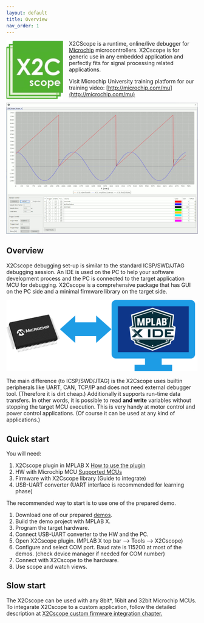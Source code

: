 ```yaml
---
layout: default
title: Overview
nav_order: 1
---
```


<img src="images/X2Cscope_logo.png" alt="LOGO" align="left" style="padding-right: 15px" width="150"/>

X2CScope is a runtime, online/live debugger for [Microchip](https://www.microchip.com/) microcontrollers. 
X2Cscope is for generic use in any embedded application and perfectly fits for signal processing related applications.

Visit Microchip University training platform for our training video: [http://microchip.com/mu](http://microchip.com/mu)


![AnimatedScope](images/Scope_Animated.gif)

## Overview

X2Cscope debugging set-up is similar to the standard ICSP/SWD/JTAG debugging session.
An IDE is used on the PC to help your software development process and the PC is connected to the target application MCU for debugging.  X2Cscope is a comprehensive package that has GUI on the PC side and a minimal firmware library on the target side.

![MCU<->PC](/images/overview_1.png)

The main difference (to ICSP/SWD/JTAG) is the X2Cscope uses builtin peripherals like UART, CAN, TCP/IP and does not need external debugger tool. (Therefore it is dirt cheap.) Additionally it supports run-time data transfers. In other words, it is possible to read **and write** variables without stopping the target MCU execution. This is very handy at motor control and power control applications. (Of course it can be used at any kind of applications.)

## Quick start

You will need:
1. X2Cscope plugin in MPLAB X [How to use the plugin](docs/MPLABX_Plugin.md)
2. HW with Microchip MCU [Supported MCUs](docs/supportedHW.md)
3. Firmware with X2Cscope library  (Guide to integrate)
4. USB-UART converter (UART interface is recommended for learning phase)

The recommended way to start is to use one of the prepared demo.

1. Download one of our prepared [demos](docs/supportedHW.md).
2. Build the demo project with MPLAB X.
3. Program the target hardware.
4. Connect USB-UART converter to the HW and the PC.
5. Open X2Cscope plugin. (MPLAB X top bar --> Tools --> X2Cscope)
6. Configure and select COM port. Baud rate is 115200 at most of the demos. (check device manager if needed for COM number)
7. Connect with X2Cscope to the hardware.
8. Use scope and watch views.

## Slow start

The X2Cscope can be used with any 8bit*, 16bit and 32bit Microchip MCUs. To integarate X2Cscope to a custom application, follow the detailed description at [X2Cscope custom firmware integration chapter.](/docs/firmware/X2CscopeFirmware.md)